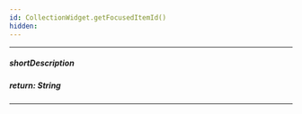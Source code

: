 ```yaml
---
id: CollectionWidget.getFocusedItemId()
hidden: 
---
```

---
##### shortDescription

##### return: String

---
